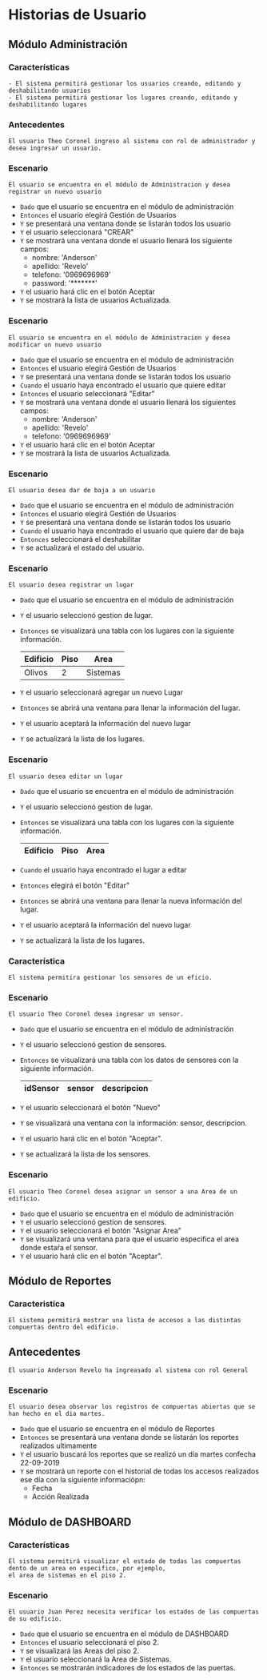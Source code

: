 # Historias de Usuario

## Módulo Administración
### Características

```
- El sistema permitirá gestionar los usuarios creando, editando y deshabilitando usuarios
- El sistema permitirá gestionar los lugares creando, editando y deshabilitando lugares
```

### Antecedentes

```
El usuario Theo Coronel ingreso al sistema con rol de administrador y desea ingresar un usuario.
```

### Escenario


```
El usuario se encuentra en el módulo de Administracion y desea registrar un nuevo usuario
```

* `Dado` que el usuario se encuentra en el módulo de administración
* `Entonces` el usuario elegirá Gestión de Usuarios
* `Y` se presentará una ventana donde se listarán todos los usuario
* `Y` el usuario seleccionará "CREAR"
* `Y` se mostrará una ventana donde el usuario llenará los siguiente campos:
  * nombre: 'Anderson'
  * apellido: 'Revelo'
  * telefono: '0969696969'
  * password: '*******'
* `Y` el usuario hará clic en el botón Aceptar
* `Y` se mostrará la lista de usuarios Actualizada.


### Escenario


```
El usuario se encuentra en el módulo de Administracion y desea modificar un nuevo usuario
```

 * `Dado` que el usuario se encuentra en el módulo de administración
 * `Entonces` el usuario elegirá Gestión de Usuarios
 * `Y` se presentará una ventana donde se listarán todos los usuario
 * `Cuando` el usuario haya encontrado el usuario que quiere editar
 * `Entonces` el usuario seleccionará "Editar"
 * `Y` se mostrará una ventana donde el usuario llenará los siguientes campos:
   * nombre: 'Anderson'
   * apellido: 'Revelo'
   * telefono: '0969696969'
 * `Y` el usuario hará clic en el botón Aceptar
 * `Y` se mostrará la lista de usuarios Actualizada.

### Escenario


```
El usuario desea dar de baja a un usuario 
```
 
* `Dado` que el usuario se encuentra en el módulo de administración
* `Entonces` el usuario elegirá Gestión de Usuarios
* `Y` se presentará una ventana donde se listarán todos los usuario
* `Cuando` el usuario haya encontrado el usuario que quiere dar de baja
* `Entonces` seleccionará el deshabilitar
* `Y` se actualizará el estado del usuario.

### Escenario

```
El usuario desea registrar un lugar 
```
* `Dado` que el usuario se encuentra en el módulo de administración
* `Y` el usuario seleccionó gestion de lugar.
* `Entonces` se visualizará una tabla con los lugares con la siguiente información.

    | Edificio | Piso | Area | 
    | --- | --- | --- |
    | Olivos| 2 | Sistemas |
* `Y` el usuario seleccionará agregar un nuevo Lugar
* `Entonces` se abrirá una ventana para llenar la información del lugar.
* `Y` el usuario aceptará la información del nuevo lugar
* `Y` se actualizará la lista de los lugares.
  
### Escenario

```
El usuario desea editar un lugar 
```
* `Dado` que el usuario se encuentra en el módulo de administración
* `Y` el usuario seleccionó gestion de lugar.
* `Entonces` se visualizará una tabla con los lugares con la siguiente información.

    | Edificio | Piso | Area | 
    | --- | --- | --- |
* `Cuando` el usuario haya encontrado el lugar a editar
* `Entonces` elegirá el botón "Editar"
* `Entonces` se abrirá una ventana para llenar la nueva información del lugar.
* `Y` el usuario aceptará la información del nuevo lugar
* `Y` se actualizará la lista de los lugares. 
 
### Característica

```
El sistema permitira gestionar los sensores de un eficio.
```

### Escenario
```
El usuario Theo Coronel desea ingresar un sensor.
```

* `Dado` que el usuario se encuentra en el módulo de administración
* `Y` el usuario seleccionó gestion de sensores.
* `Entonces` se visualizará una tabla con los datos de sensores con la siguiente información.

    | idSensor | sensor | descripcion | 
    | --- | --- | --- |
* `Y` el usuario seleccionará el botón "Nuevo"
* `Y` se visualizará una ventana con la información: sensor, descripcion.
* `Y` el usuario hará clic en el botón "Aceptar".
* `Y` se actualizará la lista de los sensores. 


### Escenario
```
El usuario Theo Coronel desea asignar un sensor a una Area de un edificio.
```

* `Dado` que el usuario se encuentra en el módulo de administración
* `Y` el usuario seleccionó gestion de sensores.
* `Y` el usuario seleccionará el botón "Asignar Area"
* `Y` se visualizará una ventana para que el usuario especifica el area donde estaŕa el sensor.
* `Y` el usuario hará clic en el botón "Aceptar".


## Módulo de Reportes
 
### Caracteristica 


```
El sistema permitirá mostrar una lista de accesos a las distintas compuertas dentro del edificio.
```

## Antecedentes

```
El usuario Anderson Revelo ha ingreasado al sistema con rol General 
```

### Escenario

```
El usuario desea observar los registros de compuertas abiertas que se han hecho en el dia martes.
```
 * `Dado` que el usuario se encuentra en el módulo de Reportes
 * `Entonces` se presentará una ventana donde se listarán los reportes realizados ultimamente
 * `Y` el usuario buscará los reportes que se realizó un día martes confecha 22-09-2019
 * `Y` se mostrará un reporte con el historial de todas los accesos realizados ese día con la siguiente informaciópn:
   * Fecha 
   * Acción Realizada
 
 
 
 ## Módulo de DASHBOARD
 
 ### Características
 
 ```
El sistema permitirá visualizar el estado de todas las compuertas dento de un area en especifico, por ejemplo,
el area de sistemas en el piso 2.
```

### Escenario

```
El usuario Juan Perez necesita verificar los estados de las compuertas de su edificio.
```

* `Dado` que el usuario se encuentra en el módulo de DASHBOARD
* `Entonces` el usuario seleccionará el piso 2.
* `Y` se visualizará las Areas del piso 2.
* `Y` el usuario seleccionará la Area de Sistemas.
* `Entonces` se mostrarán indicadores de los estados de las puertas.

 


 
